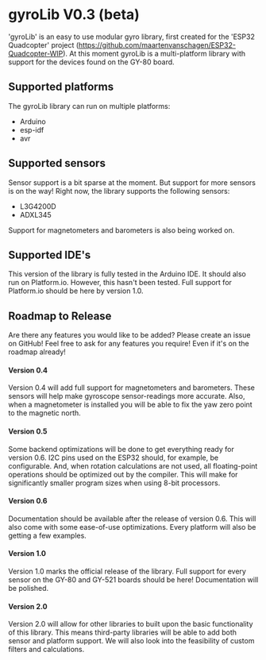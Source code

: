 # gyroLib V0.3 (beta)
'gyroLib' is an easy to use modular gyro library, first created for the 'ESP32 Quadcopter' project (https://github.com/maartenvanschagen/ESP32-Quadcopter-WIP).
At this moment gyroLib is a multi-platform library with support for the devices found on the GY-80 board.

## Supported platforms
The gyroLib library can run on multiple platforms:
- Arduino
- esp-idf
- avr

## Supported sensors
Sensor support is a bit sparse at the moment. But support for more sensors is on the way! Right now, the library supports the following sensors:
- L3G4200D
- ADXL345

Support for magnetometers and barometers is also being worked on.

## Supported IDE's
This version of the library is fully tested in the Arduino IDE. It should also run on Platform.io. However, this hasn't been tested. Full support for Platform.io should be here by version 1.0.

## Roadmap to Release
Are there any features you would like to be added? Please create an issue on GitHub! Feel free to ask for any features you require! Even if it's on the roadmap already!
#### Version 0.4
Version 0.4 will add full support for magnetometers and barometers. These sensors will help make gyroscope sensor-readings more accurate. Also, when a magnetometer is installed you will be able to fix the yaw zero point to the magnetic north.
#### Version 0.5
Some backend optimizations will be done to get everything ready for version 0.6. I2C pins used on the ESP32 should, for example, be configurable. And, when rotation calculations are not used, all floating-point operations should be optimized out by the compiler. This will make for significantly smaller program sizes when using 8-bit processors.
#### Version 0.6
Documentation should be available after the release of version 0.6. This will also come with some ease-of-use optimizations. Every platform will also be getting a few examples.
#### Version 1.0
Version 1.0 marks the official release of the library. Full support for every sensor on the GY-80 and GY-521 boards should be here! Documentation will be polished.
#### Version 2.0
Version 2.0 will allow for other libraries to built upon the basic functionality of this library. This means third-party libraries will be able to add both sensor and platform support. We will also look into the feasibility of custom filters and calculations.
